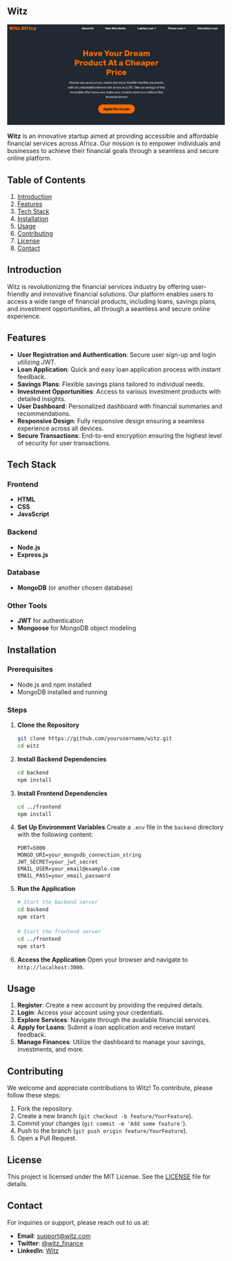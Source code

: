 ## Witz

![Witz Africa Banner](./frontend/images/landingPage.jpg)

**Witz** is an innovative startup aimed at providing accessible and affordable financial services across Africa. Our mission is to empower individuals and businesses to achieve their financial goals through a seamless and secure online platform.

## Table of Contents
1. [Introduction](#introduction)
2. [Features](#features)
3. [Tech Stack](#tech-stack)
4. [Installation](#installation)
5. [Usage](#usage)
6. [Contributing](#contributing)
7. [License](#license)
8. [Contact](#contact)

## Introduction

Witz is revolutionizing the financial services industry by offering user-friendly and innovative financial solutions. Our platform enables users to access a wide range of financial products, including loans, savings plans, and investment opportunities, all through a seamless and secure online experience.

## Features

- **User Registration and Authentication**: Secure user sign-up and login utilizing JWT.
- **Loan Application**: Quick and easy loan application process with instant feedback.
- **Savings Plans**: Flexible savings plans tailored to individual needs.
- **Investment Opportunities**: Access to various investment products with detailed insights.
- **User Dashboard**: Personalized dashboard with financial summaries and recommendations.
- **Responsive Design**: Fully responsive design ensuring a seamless experience across all devices.
- **Secure Transactions**: End-to-end encryption ensuring the highest level of security for user transactions.

## Tech Stack

### Frontend
- **HTML**
- **CSS**
- **JavaScript**

### Backend
- **Node.js**
- **Express.js**

### Database
- **MongoDB** (or another chosen database)

### Other Tools
- **JWT** for authentication
- **Mongoose** for MongoDB object modeling

## Installation

### Prerequisites
- Node.js and npm installed
- MongoDB installed and running

### Steps

1. **Clone the Repository**
   ```bash
   git clone https://github.com/yourusername/witz.git
   cd witz
   ```

2. **Install Backend Dependencies**
   ```bash
   cd backend
   npm install
   ```

3. **Install Frontend Dependencies**
   ```bash
   cd ../frontend
   npm install
   ```

4. **Set Up Environment Variables**
   Create a `.env` file in the `backend` directory with the following content:
   ```plaintext
   PORT=5000
   MONGO_URI=your_mongodb_connection_string
   JWT_SECRET=your_jwt_secret
   EMAIL_USER=your_email@example.com
   EMAIL_PASS=your_email_password
   ```

5. **Run the Application**
   ```bash
   # Start the backend server
   cd backend
   npm start

   # Start the frontend server
   cd ../frontend
   npm start
   ```

6. **Access the Application**
   Open your browser and navigate to `http://localhost:3000`.

## Usage

1. **Register**: Create a new account by providing the required details.
2. **Login**: Access your account using your credentials.
3. **Explore Services**: Navigate through the available financial services.
4. **Apply for Loans**: Submit a loan application and receive instant feedback.
5. **Manage Finances**: Utilize the dashboard to manage your savings, investments, and more.

## Contributing

We welcome and appreciate contributions to Witz! To contribute, please follow these steps:

1. Fork the repository.
2. Create a new branch (`git checkout -b feature/YourFeature`).
3. Commit your changes (`git commit -m 'Add some feature'`).
4. Push to the branch (`git push origin feature/YourFeature`).
5. Open a Pull Request.

## License

This project is licensed under the MIT License. See the [LICENSE](LICENSE) file for details.

## Contact

For inquiries or support, please reach out to us at:
- **Email**: support@witz.com
- **Twitter**: [@witz_finance](https://twitter.com/witz_Africa)
- **LinkedIn**: [Witz](https://www.linkedin.com/company/witz-Africa)
